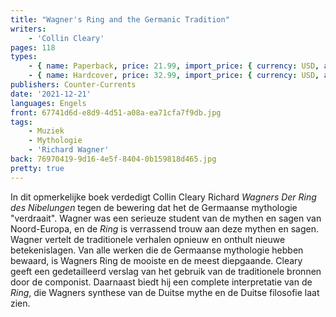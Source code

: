 ```yaml
---
title: "Wagner's Ring and the Germanic Tradition"
writers:
    - 'Collin Cleary'
pages: 118
types:
    - { name: Paperback, price: 21.99, import_price: { currency: USD, amount: 8.0 }, isbn: 978-1-642641-01-1 }
    - { name: Hardcover, price: 32.99, import_price: { currency: USD, amount: 20.0 }, isbn: 978-1-642641-00-4 }
publishers: Counter-Currents
date: '2021-12-21'
languages: Engels
front: 67741d6d-e8d9-4d51-a08a-ea71cfa7f9db.jpg
tags:
    - Muziek
    - Mythologie
    - 'Richard Wagner'
back: 76970419-9d16-4e5f-8404-0b159818d465.jpg
pretty: true
---
```


In dit opmerkelijke boek verdedigt Collin Cleary Richard *Wagners Der Ring des Nibelungen* tegen de bewering dat het de Germaanse mythologie "verdraait". Wagner was een serieuze student van de mythen en sagen van Noord-Europa, en de *Ring* is verrassend trouw aan deze mythen en sagen. Wagner vertelt de traditionele verhalen opnieuw en onthult nieuwe betekenislagen. Van alle werken die de Germaanse mythologie hebben bewaard, is Wagners Ring de mooiste en de meest diepgaande. Cleary geeft een gedetailleerd verslag van het gebruik van de traditionele bronnen door de componist. Daarnaast biedt hij een complete interpretatie van de *Ring*, die Wagners synthese van de Duitse mythe en de Duitse filosofie laat zien.
